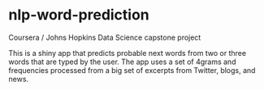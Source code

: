 nlp-word-prediction
===================

Coursera / Johns Hopkins Data Science capstone project

This is a shiny app that predicts probable next words from two or three words
that are typed by the user.
The app uses a set of 4grams and frequencies processed from a big set of
 excerpts from Twitter, blogs, and news.